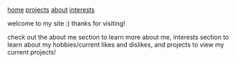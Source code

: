 <div class="top-nav">
  <a class="nav-button" href="/">home</a>
  <a class="nav-button" href="/projects">projects</a>
  <a class="nav-button" href="/about">about</a>
  <a class="nav-button" href="/interests">interests</a>
</div>


welcome to my site :) thanks for visiting! 

check out the about me section to learn more about me,
interests section to learn about my hobbies/current likes and dislikes, and projects to view my current projects! 






